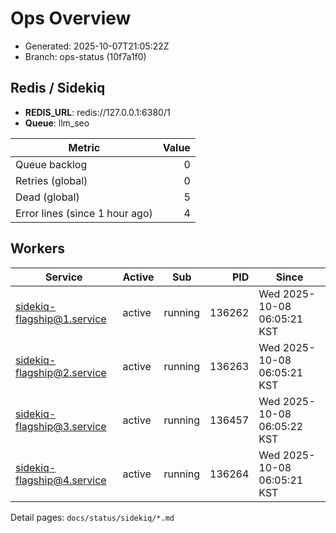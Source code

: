 # Ops Overview

- Generated: 2025-10-07T21:05:22Z
- Branch: ops-status (10f7a1f0)

## Redis / Sidekiq
- **REDIS_URL**: redis://127.0.0.1:6380/1
- **Queue**: llm_seo

| Metric | Value |
|---|---:|
| Queue backlog | 0 |
| Retries (global) | 0 |
| Dead (global) | 5 |
| Error lines (since 1 hour ago) | 4 |

## Workers
| Service | Active | Sub | PID | Since |
|---|---|---|---:|---|
| sidekiq-flagship@1.service | active | running | 136262 | Wed 2025-10-08 06:05:21 KST |
| sidekiq-flagship@2.service | active | running | 136263 | Wed 2025-10-08 06:05:21 KST |
| sidekiq-flagship@3.service | active | running | 136457 | Wed 2025-10-08 06:05:22 KST |
| sidekiq-flagship@4.service | active | running | 136264 | Wed 2025-10-08 06:05:21 KST |

Detail pages: `docs/status/sidekiq/*.md`
